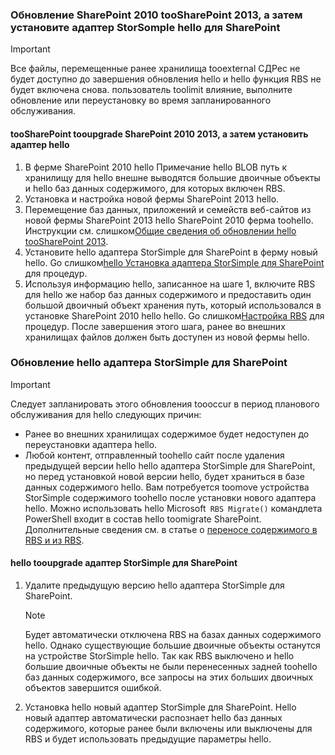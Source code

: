 <!--author=SharS last changed: 9/17/15-->

### <a name="upgrade-sharepoint-2010-toosharepoint-2013-and-then-install-hello-storsomple-adapter-for-sharepoint"></a>Обновление SharePoint 2010 tooSharePoint 2013, а затем установите адаптер StorSomple hello для SharePoint
> [!IMPORTANT]
> Все файлы, перемещенные ранее хранилища tooexternal СДРес не будет доступно до завершения обновления hello и hello функция RBS не будет включена снова. пользователь toolimit влияние, выполните обновление или переустановку во время запланированного обслуживания.
> 
> 

#### <a name="tooupgrade-sharepoint-2010-toosharepoint-2013-and-then-install-hello-adapter"></a>tooSharePoint tooupgrade SharePoint 2010 2013, а затем установить адаптер hello
1. В ферме SharePoint 2010 hello Примечание hello BLOB путь к хранилищу для hello внешне выводятся большие двоичные объекты и hello баз данных содержимого, для которых включен RBS. 
2. Установка и настройка новой фермы SharePoint 2013 hello. 
3. Перемещение баз данных, приложений и семейств веб-сайтов из новой фермы SharePoint 2013 hello SharePoint 2010 ферма toohello. Инструкции см. слишком[Общие сведения об обновлении hello tooSharePoint 2013](https://technet.microsoft.com/library/cc262483.aspx).
4. Установите hello адаптера StorSimple для SharePoint в ферму новый hello. Go слишком[hello Установка адаптера StorSimple для SharePoint](#install-the-storsimple-adapter-for-sharepoint) для процедур.
5. Используя информацию hello, записанное на шаге 1, включите RBS для hello же набор баз данных содержимого и предоставить один большой двоичный объект хранения путь, который использовался в установке SharePoint 2010 hello hello. Go слишком[Настройка RBS](#configure-rbs) для процедур. После завершения этого шага, ранее во внешних хранилищах файлов должен быть доступен из новой фермы hello. 

### <a name="upgrade-hello-storsimple-adapter-for-sharepoint"></a>Обновление hello адаптера StorSimple для SharePoint
> [!IMPORTANT]
> Следует запланировать этого обновления toooccur в период планового обслуживания для hello следующих причин:
> 
> * Ранее во внешних хранилищах содержимое будет недоступен до переустановки адаптера hello.
> * Любой контент, отправленный toohello сайт после удаления предыдущей версии hello hello адаптера StorSimple для SharePoint, но перед установкой новой версии hello, будет храниться в базе данных содержимого hello. Вам потребуется toomove устройства StorSimple содержимого toohello после установки нового адаптера hello. Можно использовать hello Microsoft` RBS Migrate()` командлета PowerShell входит в состав hello toomigrate SharePoint. Дополнительные сведения см. в статье о [переносе содержимого в RBS и из RBS](https://technet.microsoft.com/library/ff628255.aspx). 
> 
> 

#### <a name="tooupgrade-hello-storsimple-adapter-for-sharepoint"></a>hello tooupgrade адаптер StorSimple для SharePoint
1. Удалите предыдущую версию hello адаптера StorSimple для SharePoint.
   
   > [!NOTE]
   > Будет автоматически отключена RBS на базах данных содержимого hello. Однако существующие большие двоичные объекты останутся на устройстве StorSimple hello. Так как RBS выключено и hello большие двоичные объекты не были перенесенных задней toohello баз данных содержимого, все запросы на этих больших двоичных объектов завершится ошибкой. 
   > 
   > 
2. Установка hello новый адаптер StorSimple для SharePoint. Hello новый адаптер автоматически распознает hello баз данных содержимого, которые ранее были включены или выключены для RBS и будет использовать предыдущие параметры hello.

